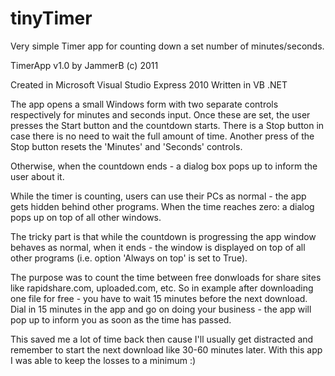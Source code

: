 # tinyTimer
Very simple Timer app for counting down a set number of minutes/seconds.

TimerApp v1.0 by JammerB (c) 2011

Created in Microsoft Visual Studio Express 2010
Written in VB .NET

The app opens a small Windows form with two separate controls respectively for minutes and seconds input.
Once these are set, the user presses the Start button and the countdown starts. 
There is a Stop button in case there is no need to wait the full amount of time. Another press of the Stop button resets the 'Minutes' and 'Seconds' controls.

Otherwise, when the countdown ends - a dialog box pops up to inform the user about it.

While the timer is counting, users can use their PCs as normal - the app gets hidden behind other programs. When the time reaches zero: a dialog pops up on top of all other windows.

The tricky part is that while the countdown is progressing the app window behaves as normal, when it ends - the window is displayed on top of all other programs (i.e. option 'Always on top' is set to True).

The purpose was to count the time between free donwloads for share sites like rapidshare.com, uploaded.com, etc.
So in example after downloading one file for free - you have to wait 15 minutes before the next download. Dial in 15 minutes in the app and go on doing your business - the app will pop up to inform you as soon as the time has passed. 

This saved me a lot of time back then cause I'll usually get distracted and remember to start the next download like 30-60 minutes later. With this app I was able to keep the losses to a minimum :)
